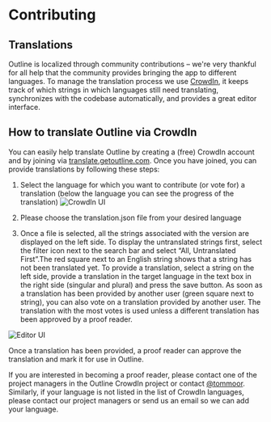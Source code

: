 # Contributing

## Translations

Outline is localized through community contributions – we're very thankful for all help that the community provides bringing the app to different languages. To manage the translation process we use [CrowdIn](https://translate.getoutline.com/), it keeps track of which strings in which languages still need translating, synchronizes with the codebase automatically, and provides a great editor interface.

## How to translate Outline via CrowdIn

You can easily help translate Outline by creating a (free) CrowdIn account and by joining via [translate.getoutline.com](https://translate.getoutline.com/). Once you have joined, you can provide translations by following these steps:

1. Select the language for which you want to contribute (or vote for) a translation (below the language you can see the progress of the translation)
![CrowdIn UI](https://i.imgur.com/AkbDY60.png)

2. Please choose the translation.json file from your desired language

3. Once a file is selected, all the strings associated with the version are displayed on the left side. To display the untranslated strings first, select the filter icon next to the search bar and select “All, Untranslated First”.The red square next to an English string shows that a string has not been translated yet. To provide a translation, select a string on the left side, provide a translation in the target language in the text box in the right side (singular and plural) and press the save button. As soon as a translation has been provided by another user (green square next to string), you can also vote on a translation provided by another user. The translation with the most votes is used unless a different translation has been approved by a proof reader.

![Editor UI](https://i.imgur.com/pldZCRs.png)

Once a translation has been provided, a proof reader can approve the translation and mark it for use in Outline.

If you are interested in becoming a proof reader, please contact one of the project managers in the Outline CrowdIn project or contact [@tommoor](https://github.com/tommoor). Similarly, if your language is not listed in the list of CrowdIn languages, please contact our project managers or send us an email so we can add your language.